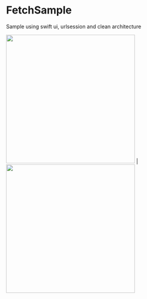 # FetchSample
Sample using swift ui, urlsession and clean architecture 

<img src="https://github.com/ederpadilla/FetchSample/assets/14338793/61ad0e24-5256-44ec-852f-f30274530eb0" width="350"> | <img src="https://github.com/ederpadilla/FetchSample/assets/14338793/f7c527a6-0983-47a3-ad9f-67e2f14f4584" width="350">


